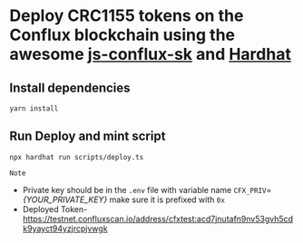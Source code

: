 # Deploy CRC1155 tokens on the Conflux blockchain using the awesome [js-conflux-sk]('https://github.com/Conflux-Chain/js-conflux-sdk/tree/e0de8942dcb7fff8a3d5781a011d50e519ddf8a0') and [Hardhat]('https://hardhat.org/')

## Install dependencies

```shell
yarn install
```

## Run Deploy and mint script

```shell
npx hardhat run scripts/deploy.ts
```

`Note`

- Private key should be in the `.env` file with variable name `CFX_PRIV`= _{YOUR_PRIVATE_KEY}_ make sure it is prefixed with `0x`
- Deployed Token- https://testnet.confluxscan.io/address/cfxtest:acd7jnutafn9nv53gvh5cdk9yayct94yzjrcpjvwgk
